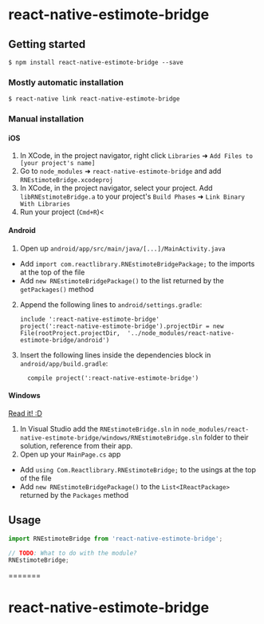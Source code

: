 # react-native-estimote-bridge

## Getting started

`$ npm install react-native-estimote-bridge --save`

### Mostly automatic installation

`$ react-native link react-native-estimote-bridge`

### Manual installation


#### iOS

1. In XCode, in the project navigator, right click `Libraries` ➜ `Add Files to [your project's name]`
2. Go to `node_modules` ➜ `react-native-estimote-bridge` and add `RNEstimoteBridge.xcodeproj`
3. In XCode, in the project navigator, select your project. Add `libRNEstimoteBridge.a` to your project's `Build Phases` ➜ `Link Binary With Libraries`
4. Run your project (`Cmd+R`)<

#### Android

1. Open up `android/app/src/main/java/[...]/MainActivity.java`
  - Add `import com.reactlibrary.RNEstimoteBridgePackage;` to the imports at the top of the file
  - Add `new RNEstimoteBridgePackage()` to the list returned by the `getPackages()` method
2. Append the following lines to `android/settings.gradle`:
  	```
  	include ':react-native-estimote-bridge'
  	project(':react-native-estimote-bridge').projectDir = new File(rootProject.projectDir, 	'../node_modules/react-native-estimote-bridge/android')
  	```
3. Insert the following lines inside the dependencies block in `android/app/build.gradle`:
  	```
      compile project(':react-native-estimote-bridge')
  	```

#### Windows
[Read it! :D](https://github.com/ReactWindows/react-native)

1. In Visual Studio add the `RNEstimoteBridge.sln` in `node_modules/react-native-estimote-bridge/windows/RNEstimoteBridge.sln` folder to their solution, reference from their app.
2. Open up your `MainPage.cs` app
  - Add `using Com.Reactlibrary.RNEstimoteBridge;` to the usings at the top of the file
  - Add `new RNEstimoteBridgePackage()` to the `List<IReactPackage>` returned by the `Packages` method


## Usage
```javascript
import RNEstimoteBridge from 'react-native-estimote-bridge';

// TODO: What to do with the module?
RNEstimoteBridge;
```
  
=======
# react-native-estimote-bridge
